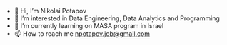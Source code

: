 - 👋 Hi, I’m Nikolai Potapov
- 👀 I’m interested in Data Engineering, Data Analytics and Programming
- 🌱 I’m currently learning on MASA program in Israel
- 📫 How to reach me npotapov.job@gmail.com

